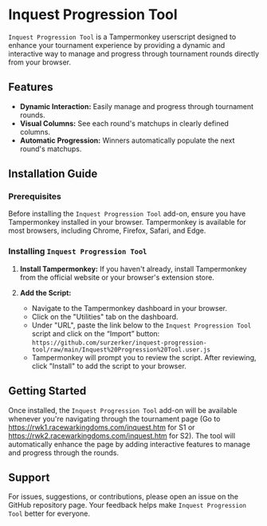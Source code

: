 # Inquest Progression Tool

`Inquest Progression Tool` is a Tampermonkey userscript designed to enhance your tournament experience by providing a dynamic and interactive way to manage and progress through tournament rounds directly from your browser.

## Features

- **Dynamic Interaction:** Easily manage and progress through tournament rounds.
- **Visual Columns:** See each round's matchups in clearly defined columns.
- **Automatic Progression:** Winners automatically populate the next round's matchups.

## Installation Guide

### Prerequisites

Before installing the `Inquest Progression Tool` add-on, ensure you have Tampermonkey installed in your browser. Tampermonkey is available for most browsers, including Chrome, Firefox, Safari, and Edge.

### Installing `Inquest Progression Tool`

1. **Install Tampermonkey:** If you haven't already, install Tampermonkey from the official website or your browser's extension store.
   
2. **Add the Script:**
   - Navigate to the Tampermonkey dashboard in your browser.
   - Click on the "Utilities" tab on the dashboard.
   - Under "URL", paste the link below to the `Inquest Progression Tool` script and click on the “Import” button:
         `https://github.com/surzerker/inquest-progression-tool/raw/main/Inquest%20Progression%20Tool.user.js`
   - Tampermonkey will prompt you to review the script. After reviewing, click "Install" to add the script to your browser.

## Getting Started

Once installed, the `Inquest Progression Tool` add-on will be available whenever you're navigating through the tournament page (Go to https://rwk1.racewarkingdoms.com/inquest.htm for S1 or https://rwk2.racewarkingdoms.com/inquest.htm for S2). The tool will automatically enhance the page by adding interactive features to manage and progress through the rounds.

## Support

For issues, suggestions, or contributions, please open an issue on the GitHub repository page. Your feedback helps make `Inquest Progression Tool` better for everyone.
